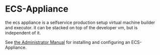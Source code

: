# ECS-Appliance

the ecs appliance is a selfservice production setup virtual machine builder and executor.
it can be stacked on top of the developer vm, but is independent of it.

See [the Administrator Manual](https://ecs-org.github.io/ecs-docs/admin-manual/index.html) for installing and configuring an ECS-Appliance.
